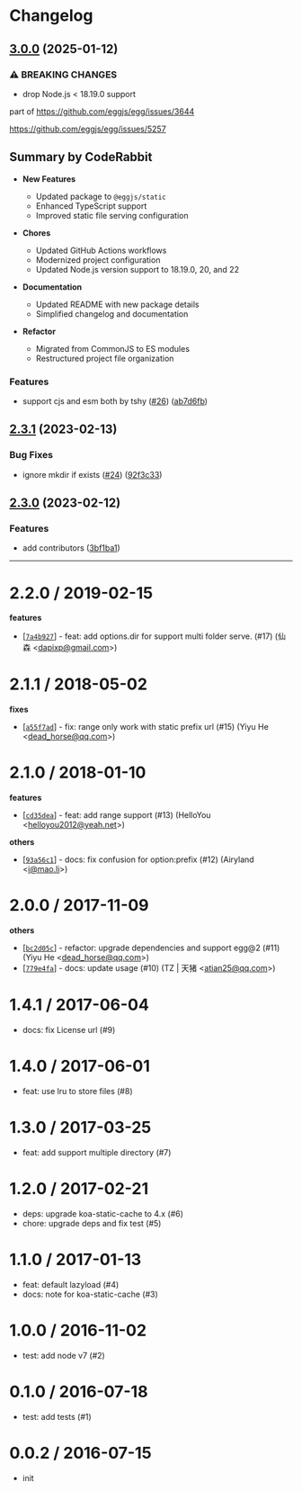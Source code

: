 # Changelog

## [3.0.0](https://github.com/eggjs/static/compare/v2.3.1...v3.0.0) (2025-01-12)


### ⚠ BREAKING CHANGES

* drop Node.js < 18.19.0 support

part of https://github.com/eggjs/egg/issues/3644

https://github.com/eggjs/egg/issues/5257

<!-- This is an auto-generated comment: release notes by coderabbit.ai
-->

## Summary by CodeRabbit

- **New Features**
	- Updated package to `@eggjs/static`
	- Enhanced TypeScript support
	- Improved static file serving configuration

- **Chores**
	- Updated GitHub Actions workflows
	- Modernized project configuration
	- Updated Node.js version support to 18.19.0, 20, and 22

- **Documentation**
	- Updated README with new package details
	- Simplified changelog and documentation

- **Refactor**
	- Migrated from CommonJS to ES modules
	- Restructured project file organization

<!-- end of auto-generated comment: release notes by coderabbit.ai -->

### Features

* support cjs and esm both by tshy ([#26](https://github.com/eggjs/static/issues/26)) ([ab7d6fb](https://github.com/eggjs/static/commit/ab7d6fbed5c215febecca8a5f1a5b8e5515d99a2))

## [2.3.1](https://github.com/eggjs/egg-static/compare/v2.3.0...v2.3.1) (2023-02-13)


### Bug Fixes

* ignore mkdir if exists ([#24](https://github.com/eggjs/egg-static/issues/24)) ([92f3c33](https://github.com/eggjs/egg-static/commit/92f3c339592f789b2107aa849cfa0641df18ca12))

## [2.3.0](https://github.com/eggjs/egg-static/compare/v2.2.0...v2.3.0) (2023-02-12)


### Features

* add contributors ([3bf1ba1](https://github.com/eggjs/egg-static/commit/3bf1ba1b6bafd4b1a61b9fb0438c4ec07939af37))

---


2.2.0 / 2019-02-15
==================

**features**
  * [[`7a4b927`](http://github.com/eggjs/egg-static/commit/7a4b927e53670af89005fde057c838825fe96a30)] - feat: add options.dir for support multi folder serve. (#17) (仙森 <<dapixp@gmail.com>>)

2.1.1 / 2018-05-02
==================

**fixes**
  * [[`a55f7ad`](http://github.com/eggjs/egg-static/commit/a55f7ad50ab880f3114bf12910f5f64e1d4da941)] - fix: range only work with static prefix url (#15) (Yiyu He <<dead_horse@qq.com>>)

2.1.0 / 2018-01-10
==================

**features**
  * [[`cd35dea`](http://github.com/eggjs/egg-static/commit/cd35dea2ccf98dc7fed7d36a25f5555f3712eb8f)] - feat: add range support (#13) (HelloYou <<helloyou2012@yeah.net>>)

**others**
  * [[`93a56c1`](http://github.com/eggjs/egg-static/commit/93a56c1af60c69cd814d33696224a7f044034da6)] - docs: fix confusion for option:prefix (#12) (Airyland <<i@mao.li>>)

2.0.0 / 2017-11-09
==================

**others**
  * [[`bc2d05c`](http://github.com/eggjs/egg-static/commit/bc2d05c10fe6aabc3e0190a20866dd45f4134dda)] - refactor: upgrade dependencies and support egg@2 (#11) (Yiyu He <<dead_horse@qq.com>>)
  * [[`779e4fa`](http://github.com/eggjs/egg-static/commit/779e4fa7d171fa7e1c51c902e9b47be9632cb35d)] - docs: update usage (#10) (TZ | 天猪 <<atian25@qq.com>>)

1.4.1 / 2017-06-04
==================

  * docs: fix License url (#9)

1.4.0 / 2017-06-01
==================

  * feat: use lru to store files (#8)

1.3.0 / 2017-03-25
==================

  * feat: add support multiple directory (#7)

1.2.0 / 2017-02-21
==================

  * deps: upgrade koa-static-cache to 4.x (#6)
  * chore: upgrade deps and fix test (#5)

1.1.0 / 2017-01-13
==================

  * feat: default lazyload (#4)
  * docs: note for koa-static-cache (#3)

1.0.0 / 2016-11-02
==================

  * test: add node v7 (#2)

0.1.0 / 2016-07-18
==================

  * test: add tests (#1)

0.0.2 / 2016-07-15
==================

  * init
